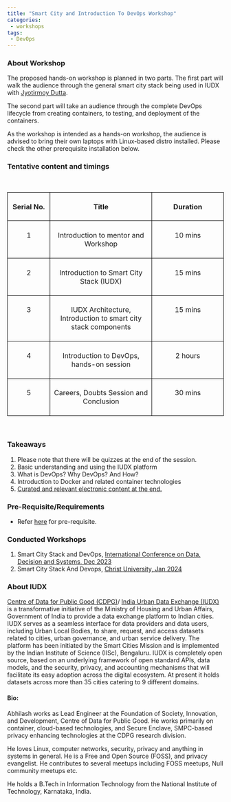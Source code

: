 ```yaml
---
title: "Smart City and Introduction To DevOps Workshop"
categories:
 - workshops
tags:
 - DevOps
---
```


### About Workshop
The proposed hands-on workshop is planned in two parts. The first part will walk the audience through the general smart city stack being used in IUDX with [Jyotirmoy Dutta](https://www.linkedin.com/in/duttajyotirmoy/). 

The second part will take an audience through the complete DevOps lifecycle from creating containers, to testing, and deployment of the containers. 

As the workshop is intended as a hands-on workshop, the audience is advised to bring their own laptops with Linux-based distro installed. Please check the other prerequisite installation below.

### Tentative content and timings
<p style="orphans: 2; widows: 2; margin-bottom: 0cm;" align="left">&nbsp;</p>
<table width="600" cellspacing="0" cellpadding="7">
<tbody>
<tr valign="top">
<td style="background: transparent; border: 1.00pt solid #000000; padding: 0.18cm;" width="100">
<p style="orphans: 0; widows: 0;" align="center"><strong>Serial No.</strong></p>
</td>
<td style="background: transparent; border: 1.00pt solid #000000; padding: 0.18cm;" width="271">
<p style="orphans: 0; widows: 0;" align="center"><strong>Title</strong></p>
</td>
<td style="background: transparent; border: 1.00pt solid #000000; padding: 0.18cm;" width="185">
<p style="orphans: 0; widows: 0;" align="center"><strong>Duration</strong></p>
</td>
</tr>
<tr valign="top">
<td style="background: transparent; border: 1.00pt solid #000000; padding: 0.18cm;" width="100">
<p style="orphans: 0; widows: 0;" align="center">1</p>
</td>
<td style="background: transparent; border: 1.00pt solid #000000; padding: 0.18cm;" width="271">
<p style="orphans: 0; widows: 0;" align="center">Introduction to mentor and Workshop</p>
</td>
<td style="background: transparent; border: 1.00pt solid #000000; padding: 0.18cm;" width="185">
<p style="orphans: 0; widows: 0;" align="center">10 mins</p>
</td>
</tr>
<tr valign="top">
<td style="background: transparent; border: 1.00pt solid #000000; padding: 0.18cm;" width="100">
<p style="orphans: 0; widows: 0;" align="center">2</p>
</td>
<td style="background: transparent; border: 1.00pt solid #000000; padding: 0.18cm;" width="271">
<p style="orphans: 0; widows: 0;" align="center">Introduction to Smart City Stack (IUDX)</p>
</td>
<td style="background: transparent; border: 1.00pt solid #000000; padding: 0.18cm;" width="185">
<p style="orphans: 0; widows: 0;" align="center">15 mins</p>
</td>
</tr>
<tr valign="top">
<td style="background: transparent; border: 1.00pt solid #000000; padding: 0.18cm;" width="100">
<p style="orphans: 0; widows: 0;" align="center">3</p>
</td>
<td style="background: transparent; border: 1.00pt solid #000000; padding: 0.18cm;" width="271">
<p style="orphans: 0; widows: 0;" align="center">IUDX Architecture, Introduction to smart city stack components</p>
</td>
<td style="background: transparent; border: 1.00pt solid #000000; padding: 0.18cm;" width="185">
<p style="orphans: 0; widows: 0;" align="center">15 mins</p>
</td>
</tr>
<tr valign="top">
<td style="background: transparent; border: 1.00pt solid #000000; padding: 0.18cm;" width="100">
<p style="orphans: 0; widows: 0;" align="center">4</p>
</td>
<td style="background: transparent; border: 1.00pt solid #000000; padding: 0.18cm;" width="271">
<p style="orphans: 0; widows: 0;" align="center">Introduction to DevOps, hands-on session</p>
</td>
<td style="background: transparent; border: 1.00pt solid #000000; padding: 0.18cm;" width="185">
<p style="orphans: 0; widows: 0;" align="center">2 hours</p>
</td>
</tr>
<tr valign="top">
<td style="background: transparent; border: 1.00pt solid #000000; padding: 0.18cm;" width="100">
<p style="orphans: 0; widows: 0;" align="center">5</p>
</td>
<td style="background: transparent; border: 1.00pt solid #000000; padding: 0.18cm;" width="271">
<p style="orphans: 0; widows: 0;" align="center">Careers, Doubts Session and Conclusion</p>
</td>
<td style="background: transparent; border: 1.00pt solid #000000; padding: 0.18cm;" width="185">
<p style="orphans: 0; widows: 0;" align="center">30 mins</p>
</td>
</tr>
</tbody>
</table>
<p style="orphans: 2; widows: 2; margin-bottom: 0cm;" align="left">&nbsp;</p>

### Takeaways
1. Please note that there will be quizzes at the end of the session.
2. Basic understanding and using the IUDX platform 
3. What is DevOps? Why DevOps? And How?
3. Introduction to Docker and related container technologies 
3. [Curated and relevant electronic content at the end.](https://github.com/abhi4578/Devops-Workshop)

### Pre-Requisite/Requirements
- Refer [here](https://github.com/abhi4578/Devops-Workshop?tab=readme-ov-file#pre-requisites) for pre-requisite.

### Conducted Workshops
1. Smart City Stack and DevOps, [International Conference on Data, Decision and Systems, Dec 2023](https://icdds.org/smartcity.html) 
2. Smart City Stack And Devops, [Christ University, Jan 2024](https://edu.ieee.org/in-cucs/events/smart-city-stack-and-devops/)

### About IUDX 

[Centre of Data for Public Good (CDPG)](https://dataforpublicgood.org.in/)/ [India Urban Data Exchange (IUDX)](https://iudx.org.in) is a transformative initiative of the Ministry of Housing and Urban Affairs, Government of India to provide a data exchange platform to Indian cities. IUDX serves as a seamless interface for data providers and data users, including Urban Local Bodies, to share, request, and access datasets related to cities, urban governance, and urban service delivery. The platform has been initiated by the Smart Cities Mission and is implemented by the Indian Institute of Science (IISc), Bengaluru. 
IUDX is completely open source, based on an underlying framework of open standard APIs, data models, and the security, privacy, and accounting mechanisms that will facilitate its easy adoption across the digital ecosystem. At present it holds datasets across more than 35 cities catering to 9 different domains. 

#### Bio:


Abhilash works as Lead Engineer at the Foundation of Society, Innovation, and Development, Centre of Data for Public Good. He works primarily on container, cloud-based technologies, and Secure Enclave, SMPC-based privacy enhancing technologies at the CDPG research division.

He loves Linux, computer networks, security, privacy and anything in systems in general.  He is a Free and Open Source (FOSS), and privacy  evangelist. He contributes to several meetups including FOSS meetups, Null community meetups etc. 

He holds a B.Tech in Information Technology from the National Institute of Technology, Karnataka, India.



